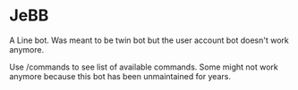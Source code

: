 # JeBB
A Line bot. Was meant to be twin bot but the user account bot doesn't work anymore.

Use /commands to see list of available commands. Some might not work anymore because this bot has been unmaintained for years.
